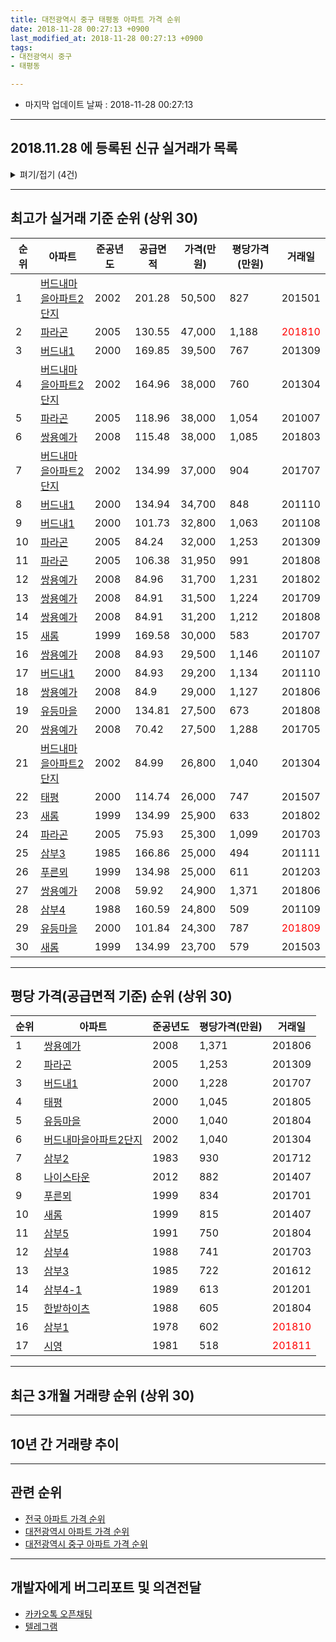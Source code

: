 ```yaml
---
title: 대전광역시 중구 태평동 아파트 가격 순위
date: 2018-11-28 00:27:13 +0900
last_modified_at: 2018-11-28 00:27:13 +0900
tags:
- 대전광역시 중구
- 태평동

---
```


* 마지막 업데이트 날짜 : 2018-11-28 00:27:13

---

## 2018.11.28 에 등록된 신규 실거래가 목록

<details>
<summary>펴기/접기 (4건)</summary>
<div markdown="1">

|아파트|준공년도|공급면적|가격(만원)|평당가격(만원)|거래일|
|---|---|---|---|---|---|
|[버드내1](https://search.naver.com/search.naver?query=%EB%8C%80%EC%A0%84%EA%B4%91%EC%97%AD%EC%8B%9C+%EC%A4%91%EA%B5%AC+%ED%83%9C%ED%8F%89%EB%8F%99+%EB%B2%84%EB%93%9C%EB%82%B41)|2000|84.93|24,900|967|<span style="color:red">201811</span>|
|[새롬](https://search.naver.com/search.naver?query=%EB%8C%80%EC%A0%84%EA%B4%91%EC%97%AD%EC%8B%9C+%EC%A4%91%EA%B5%AC+%ED%83%9C%ED%8F%89%EB%8F%99+%EC%83%88%EB%A1%AC)|1999|84.96|19,500|757|<span style="color:red">201811</span>|
|[삼부1](https://search.naver.com/search.naver?query=%EB%8C%80%EC%A0%84%EA%B4%91%EC%97%AD%EC%8B%9C+%EC%A4%91%EA%B5%AC+%ED%83%9C%ED%8F%89%EB%8F%99+%EC%82%BC%EB%B6%801)|1978|70.34|12,300|577|<span style="color:red">201811</span>|
|[버드내1](https://search.naver.com/search.naver?query=%EB%8C%80%EC%A0%84%EA%B4%91%EC%97%AD%EC%8B%9C+%EC%A4%91%EA%B5%AC+%ED%83%9C%ED%8F%89%EB%8F%99+%EB%B2%84%EB%93%9C%EB%82%B41)|2000|84.93|23,350|907|<span style="color:red">201810</span>|


</div>
</details>

---

## 최고가 실거래 기준 순위 (상위 30)


|순위|아파트|준공년도|공급면적|가격(만원)|평당가격(만원)|거래일|
|---|---|---|---|---|---|---|
|1|[버드내마을아파트2단지](https://search.naver.com/search.naver?query=%EB%8C%80%EC%A0%84%EA%B4%91%EC%97%AD%EC%8B%9C+%EC%A4%91%EA%B5%AC+%ED%83%9C%ED%8F%89%EB%8F%99+%EB%B2%84%EB%93%9C%EB%82%B4%EB%A7%88%EC%9D%84%EC%95%84%ED%8C%8C%ED%8A%B82%EB%8B%A8%EC%A7%80)|2002|201.28|50,500|827|201501|
|2|[파라곤](https://search.naver.com/search.naver?query=%EB%8C%80%EC%A0%84%EA%B4%91%EC%97%AD%EC%8B%9C+%EC%A4%91%EA%B5%AC+%ED%83%9C%ED%8F%89%EB%8F%99+%ED%8C%8C%EB%9D%BC%EA%B3%A4)|2005|130.55|47,000|1,188|<span style="color:red">201810</span>|
|3|[버드내1](https://search.naver.com/search.naver?query=%EB%8C%80%EC%A0%84%EA%B4%91%EC%97%AD%EC%8B%9C+%EC%A4%91%EA%B5%AC+%ED%83%9C%ED%8F%89%EB%8F%99+%EB%B2%84%EB%93%9C%EB%82%B41)|2000|169.85|39,500|767|201309|
|4|[버드내마을아파트2단지](https://search.naver.com/search.naver?query=%EB%8C%80%EC%A0%84%EA%B4%91%EC%97%AD%EC%8B%9C+%EC%A4%91%EA%B5%AC+%ED%83%9C%ED%8F%89%EB%8F%99+%EB%B2%84%EB%93%9C%EB%82%B4%EB%A7%88%EC%9D%84%EC%95%84%ED%8C%8C%ED%8A%B82%EB%8B%A8%EC%A7%80)|2002|164.96|38,000|760|201304|
|5|[파라곤](https://search.naver.com/search.naver?query=%EB%8C%80%EC%A0%84%EA%B4%91%EC%97%AD%EC%8B%9C+%EC%A4%91%EA%B5%AC+%ED%83%9C%ED%8F%89%EB%8F%99+%ED%8C%8C%EB%9D%BC%EA%B3%A4)|2005|118.96|38,000|1,054|201007|
|6|[쌍용예가](https://search.naver.com/search.naver?query=%EB%8C%80%EC%A0%84%EA%B4%91%EC%97%AD%EC%8B%9C+%EC%A4%91%EA%B5%AC+%ED%83%9C%ED%8F%89%EB%8F%99+%EC%8C%8D%EC%9A%A9%EC%98%88%EA%B0%80)|2008|115.48|38,000|1,085|201803|
|7|[버드내마을아파트2단지](https://search.naver.com/search.naver?query=%EB%8C%80%EC%A0%84%EA%B4%91%EC%97%AD%EC%8B%9C+%EC%A4%91%EA%B5%AC+%ED%83%9C%ED%8F%89%EB%8F%99+%EB%B2%84%EB%93%9C%EB%82%B4%EB%A7%88%EC%9D%84%EC%95%84%ED%8C%8C%ED%8A%B82%EB%8B%A8%EC%A7%80)|2002|134.99|37,000|904|201707|
|8|[버드내1](https://search.naver.com/search.naver?query=%EB%8C%80%EC%A0%84%EA%B4%91%EC%97%AD%EC%8B%9C+%EC%A4%91%EA%B5%AC+%ED%83%9C%ED%8F%89%EB%8F%99+%EB%B2%84%EB%93%9C%EB%82%B41)|2000|134.94|34,700|848|201110|
|9|[버드내1](https://search.naver.com/search.naver?query=%EB%8C%80%EC%A0%84%EA%B4%91%EC%97%AD%EC%8B%9C+%EC%A4%91%EA%B5%AC+%ED%83%9C%ED%8F%89%EB%8F%99+%EB%B2%84%EB%93%9C%EB%82%B41)|2000|101.73|32,800|1,063|201108|
|10|[파라곤](https://search.naver.com/search.naver?query=%EB%8C%80%EC%A0%84%EA%B4%91%EC%97%AD%EC%8B%9C+%EC%A4%91%EA%B5%AC+%ED%83%9C%ED%8F%89%EB%8F%99+%ED%8C%8C%EB%9D%BC%EA%B3%A4)|2005|84.24|32,000|1,253|201309|
|11|[파라곤](https://search.naver.com/search.naver?query=%EB%8C%80%EC%A0%84%EA%B4%91%EC%97%AD%EC%8B%9C+%EC%A4%91%EA%B5%AC+%ED%83%9C%ED%8F%89%EB%8F%99+%ED%8C%8C%EB%9D%BC%EA%B3%A4)|2005|106.38|31,950|991|201808|
|12|[쌍용예가](https://search.naver.com/search.naver?query=%EB%8C%80%EC%A0%84%EA%B4%91%EC%97%AD%EC%8B%9C+%EC%A4%91%EA%B5%AC+%ED%83%9C%ED%8F%89%EB%8F%99+%EC%8C%8D%EC%9A%A9%EC%98%88%EA%B0%80)|2008|84.96|31,700|1,231|201802|
|13|[쌍용예가](https://search.naver.com/search.naver?query=%EB%8C%80%EC%A0%84%EA%B4%91%EC%97%AD%EC%8B%9C+%EC%A4%91%EA%B5%AC+%ED%83%9C%ED%8F%89%EB%8F%99+%EC%8C%8D%EC%9A%A9%EC%98%88%EA%B0%80)|2008|84.91|31,500|1,224|201709|
|14|[쌍용예가](https://search.naver.com/search.naver?query=%EB%8C%80%EC%A0%84%EA%B4%91%EC%97%AD%EC%8B%9C+%EC%A4%91%EA%B5%AC+%ED%83%9C%ED%8F%89%EB%8F%99+%EC%8C%8D%EC%9A%A9%EC%98%88%EA%B0%80)|2008|84.91|31,200|1,212|201808|
|15|[새롬](https://search.naver.com/search.naver?query=%EB%8C%80%EC%A0%84%EA%B4%91%EC%97%AD%EC%8B%9C+%EC%A4%91%EA%B5%AC+%ED%83%9C%ED%8F%89%EB%8F%99+%EC%83%88%EB%A1%AC)|1999|169.58|30,000|583|201707|
|16|[쌍용예가](https://search.naver.com/search.naver?query=%EB%8C%80%EC%A0%84%EA%B4%91%EC%97%AD%EC%8B%9C+%EC%A4%91%EA%B5%AC+%ED%83%9C%ED%8F%89%EB%8F%99+%EC%8C%8D%EC%9A%A9%EC%98%88%EA%B0%80)|2008|84.93|29,500|1,146|201107|
|17|[버드내1](https://search.naver.com/search.naver?query=%EB%8C%80%EC%A0%84%EA%B4%91%EC%97%AD%EC%8B%9C+%EC%A4%91%EA%B5%AC+%ED%83%9C%ED%8F%89%EB%8F%99+%EB%B2%84%EB%93%9C%EB%82%B41)|2000|84.93|29,200|1,134|201110|
|18|[쌍용예가](https://search.naver.com/search.naver?query=%EB%8C%80%EC%A0%84%EA%B4%91%EC%97%AD%EC%8B%9C+%EC%A4%91%EA%B5%AC+%ED%83%9C%ED%8F%89%EB%8F%99+%EC%8C%8D%EC%9A%A9%EC%98%88%EA%B0%80)|2008|84.9|29,000|1,127|201806|
|19|[유등마을](https://search.naver.com/search.naver?query=%EB%8C%80%EC%A0%84%EA%B4%91%EC%97%AD%EC%8B%9C+%EC%A4%91%EA%B5%AC+%ED%83%9C%ED%8F%89%EB%8F%99+%EC%9C%A0%EB%93%B1%EB%A7%88%EC%9D%84)|2000|134.81|27,500|673|201808|
|20|[쌍용예가](https://search.naver.com/search.naver?query=%EB%8C%80%EC%A0%84%EA%B4%91%EC%97%AD%EC%8B%9C+%EC%A4%91%EA%B5%AC+%ED%83%9C%ED%8F%89%EB%8F%99+%EC%8C%8D%EC%9A%A9%EC%98%88%EA%B0%80)|2008|70.42|27,500|1,288|201705|
|21|[버드내마을아파트2단지](https://search.naver.com/search.naver?query=%EB%8C%80%EC%A0%84%EA%B4%91%EC%97%AD%EC%8B%9C+%EC%A4%91%EA%B5%AC+%ED%83%9C%ED%8F%89%EB%8F%99+%EB%B2%84%EB%93%9C%EB%82%B4%EB%A7%88%EC%9D%84%EC%95%84%ED%8C%8C%ED%8A%B82%EB%8B%A8%EC%A7%80)|2002|84.99|26,800|1,040|201304|
|22|[태평](https://search.naver.com/search.naver?query=%EB%8C%80%EC%A0%84%EA%B4%91%EC%97%AD%EC%8B%9C+%EC%A4%91%EA%B5%AC+%ED%83%9C%ED%8F%89%EB%8F%99+%ED%83%9C%ED%8F%89)|2000|114.74|26,000|747|201507|
|23|[새롬](https://search.naver.com/search.naver?query=%EB%8C%80%EC%A0%84%EA%B4%91%EC%97%AD%EC%8B%9C+%EC%A4%91%EA%B5%AC+%ED%83%9C%ED%8F%89%EB%8F%99+%EC%83%88%EB%A1%AC)|1999|134.99|25,900|633|201802|
|24|[파라곤](https://search.naver.com/search.naver?query=%EB%8C%80%EC%A0%84%EA%B4%91%EC%97%AD%EC%8B%9C+%EC%A4%91%EA%B5%AC+%ED%83%9C%ED%8F%89%EB%8F%99+%ED%8C%8C%EB%9D%BC%EA%B3%A4)|2005|75.93|25,300|1,099|201703|
|25|[삼부3](https://search.naver.com/search.naver?query=%EB%8C%80%EC%A0%84%EA%B4%91%EC%97%AD%EC%8B%9C+%EC%A4%91%EA%B5%AC+%ED%83%9C%ED%8F%89%EB%8F%99+%EC%82%BC%EB%B6%803)|1985|166.86|25,000|494|201111|
|26|[푸른뫼](https://search.naver.com/search.naver?query=%EB%8C%80%EC%A0%84%EA%B4%91%EC%97%AD%EC%8B%9C+%EC%A4%91%EA%B5%AC+%ED%83%9C%ED%8F%89%EB%8F%99+%ED%91%B8%EB%A5%B8%EB%AB%BC)|1999|134.98|25,000|611|201203|
|27|[쌍용예가](https://search.naver.com/search.naver?query=%EB%8C%80%EC%A0%84%EA%B4%91%EC%97%AD%EC%8B%9C+%EC%A4%91%EA%B5%AC+%ED%83%9C%ED%8F%89%EB%8F%99+%EC%8C%8D%EC%9A%A9%EC%98%88%EA%B0%80)|2008|59.92|24,900|1,371|201806|
|28|[삼부4](https://search.naver.com/search.naver?query=%EB%8C%80%EC%A0%84%EA%B4%91%EC%97%AD%EC%8B%9C+%EC%A4%91%EA%B5%AC+%ED%83%9C%ED%8F%89%EB%8F%99+%EC%82%BC%EB%B6%804)|1988|160.59|24,800|509|201109|
|29|[유등마을](https://search.naver.com/search.naver?query=%EB%8C%80%EC%A0%84%EA%B4%91%EC%97%AD%EC%8B%9C+%EC%A4%91%EA%B5%AC+%ED%83%9C%ED%8F%89%EB%8F%99+%EC%9C%A0%EB%93%B1%EB%A7%88%EC%9D%84)|2000|101.84|24,300|787|<span style="color:red">201809</span>|
|30|[새롬](https://search.naver.com/search.naver?query=%EB%8C%80%EC%A0%84%EA%B4%91%EC%97%AD%EC%8B%9C+%EC%A4%91%EA%B5%AC+%ED%83%9C%ED%8F%89%EB%8F%99+%EC%83%88%EB%A1%AC)|1999|134.99|23,700|579|201503|


---

## 평당 가격(공급면적 기준) 순위 (상위 30)


|순위|아파트|준공년도|평당가격(만원)|거래일|
|---|---|---|---|---|
|1|[쌍용예가](https://search.naver.com/search.naver?query=%EB%8C%80%EC%A0%84%EA%B4%91%EC%97%AD%EC%8B%9C+%EC%A4%91%EA%B5%AC+%ED%83%9C%ED%8F%89%EB%8F%99+%EC%8C%8D%EC%9A%A9%EC%98%88%EA%B0%80)|2008|1,371|201806|
|2|[파라곤](https://search.naver.com/search.naver?query=%EB%8C%80%EC%A0%84%EA%B4%91%EC%97%AD%EC%8B%9C+%EC%A4%91%EA%B5%AC+%ED%83%9C%ED%8F%89%EB%8F%99+%ED%8C%8C%EB%9D%BC%EA%B3%A4)|2005|1,253|201309|
|3|[버드내1](https://search.naver.com/search.naver?query=%EB%8C%80%EC%A0%84%EA%B4%91%EC%97%AD%EC%8B%9C+%EC%A4%91%EA%B5%AC+%ED%83%9C%ED%8F%89%EB%8F%99+%EB%B2%84%EB%93%9C%EB%82%B41)|2000|1,228|201707|
|4|[태평](https://search.naver.com/search.naver?query=%EB%8C%80%EC%A0%84%EA%B4%91%EC%97%AD%EC%8B%9C+%EC%A4%91%EA%B5%AC+%ED%83%9C%ED%8F%89%EB%8F%99+%ED%83%9C%ED%8F%89)|2000|1,045|201805|
|5|[유등마을](https://search.naver.com/search.naver?query=%EB%8C%80%EC%A0%84%EA%B4%91%EC%97%AD%EC%8B%9C+%EC%A4%91%EA%B5%AC+%ED%83%9C%ED%8F%89%EB%8F%99+%EC%9C%A0%EB%93%B1%EB%A7%88%EC%9D%84)|2000|1,040|201804|
|6|[버드내마을아파트2단지](https://search.naver.com/search.naver?query=%EB%8C%80%EC%A0%84%EA%B4%91%EC%97%AD%EC%8B%9C+%EC%A4%91%EA%B5%AC+%ED%83%9C%ED%8F%89%EB%8F%99+%EB%B2%84%EB%93%9C%EB%82%B4%EB%A7%88%EC%9D%84%EC%95%84%ED%8C%8C%ED%8A%B82%EB%8B%A8%EC%A7%80)|2002|1,040|201304|
|7|[삼부2](https://search.naver.com/search.naver?query=%EB%8C%80%EC%A0%84%EA%B4%91%EC%97%AD%EC%8B%9C+%EC%A4%91%EA%B5%AC+%ED%83%9C%ED%8F%89%EB%8F%99+%EC%82%BC%EB%B6%802)|1983|930|201712|
|8|[나이스타운](https://search.naver.com/search.naver?query=%EB%8C%80%EC%A0%84%EA%B4%91%EC%97%AD%EC%8B%9C+%EC%A4%91%EA%B5%AC+%ED%83%9C%ED%8F%89%EB%8F%99+%EB%82%98%EC%9D%B4%EC%8A%A4%ED%83%80%EC%9A%B4)|2012|882|201407|
|9|[푸른뫼](https://search.naver.com/search.naver?query=%EB%8C%80%EC%A0%84%EA%B4%91%EC%97%AD%EC%8B%9C+%EC%A4%91%EA%B5%AC+%ED%83%9C%ED%8F%89%EB%8F%99+%ED%91%B8%EB%A5%B8%EB%AB%BC)|1999|834|201701|
|10|[새롬](https://search.naver.com/search.naver?query=%EB%8C%80%EC%A0%84%EA%B4%91%EC%97%AD%EC%8B%9C+%EC%A4%91%EA%B5%AC+%ED%83%9C%ED%8F%89%EB%8F%99+%EC%83%88%EB%A1%AC)|1999|815|201407|
|11|[삼부5](https://search.naver.com/search.naver?query=%EB%8C%80%EC%A0%84%EA%B4%91%EC%97%AD%EC%8B%9C+%EC%A4%91%EA%B5%AC+%ED%83%9C%ED%8F%89%EB%8F%99+%EC%82%BC%EB%B6%805)|1991|750|201804|
|12|[삼부4](https://search.naver.com/search.naver?query=%EB%8C%80%EC%A0%84%EA%B4%91%EC%97%AD%EC%8B%9C+%EC%A4%91%EA%B5%AC+%ED%83%9C%ED%8F%89%EB%8F%99+%EC%82%BC%EB%B6%804)|1988|741|201703|
|13|[삼부3](https://search.naver.com/search.naver?query=%EB%8C%80%EC%A0%84%EA%B4%91%EC%97%AD%EC%8B%9C+%EC%A4%91%EA%B5%AC+%ED%83%9C%ED%8F%89%EB%8F%99+%EC%82%BC%EB%B6%803)|1985|722|201612|
|14|[삼부4-1](https://search.naver.com/search.naver?query=%EB%8C%80%EC%A0%84%EA%B4%91%EC%97%AD%EC%8B%9C+%EC%A4%91%EA%B5%AC+%ED%83%9C%ED%8F%89%EB%8F%99+%EC%82%BC%EB%B6%804-1)|1989|613|201201|
|15|[한밭하이츠](https://search.naver.com/search.naver?query=%EB%8C%80%EC%A0%84%EA%B4%91%EC%97%AD%EC%8B%9C+%EC%A4%91%EA%B5%AC+%ED%83%9C%ED%8F%89%EB%8F%99+%ED%95%9C%EB%B0%AD%ED%95%98%EC%9D%B4%EC%B8%A0)|1988|605|201804|
|16|[삼부1](https://search.naver.com/search.naver?query=%EB%8C%80%EC%A0%84%EA%B4%91%EC%97%AD%EC%8B%9C+%EC%A4%91%EA%B5%AC+%ED%83%9C%ED%8F%89%EB%8F%99+%EC%82%BC%EB%B6%801)|1978|602|<span style="color:red">201810</span>|
|17|[시영](https://search.naver.com/search.naver?query=%EB%8C%80%EC%A0%84%EA%B4%91%EC%97%AD%EC%8B%9C+%EC%A4%91%EA%B5%AC+%ED%83%9C%ED%8F%89%EB%8F%99+%EC%8B%9C%EC%98%81)|1981|518|<span style="color:red">201811</span>|


---

## 최근 3개월 거래량 순위 (상위 30)


<div style="width:100%;">
    <canvas id="deal_count_ranking" height="250"></canvas>
</div>


<script>
new Chart(document.getElementById("deal_count_ranking"), {
    type: 'horizontalBar',
    data: {
        labels: ['버드내1', '유등마을', '파라곤', '삼부1', '쌍용예가', '태평', '삼부2', '버드내마을아파트2단지', '푸른뫼', '삼부4', '삼부3', '새롬', '시영', '삼부5', '나이스타운'],
        datasets: [{
            label: '실거래 수',
            data: [27, 20, 12, 10, 10, 9, 7, 6, 6, 5, 4, 3, 2, 1, 1],
            borderColor: "rgba(255, 0, 128, 1)",
            backgroundColor: "rgba(255, 0, 128, 0.5)",
            fill: false,
        }]
    },
    options: {
        responsive: true,
        title: {
            display: true,
            text: '최근 3개월 거래량 순위'
        },
        tooltips: {
            mode: 'index',
            intersect: false,
            callbacks: {
                title: function(tooltipItems, data) {
                    return "실거래 수:";
                },
                label: function(tooltipItem, data) {
                    return data.labels[tooltipItem.index] + ": " + tooltipItem.xLabel;
                }
            }
        },
        hover: {
            mode: 'nearest',
            intersect: true
        },
        scales: {
            xAxes: [{
                display: true,
                scaleLabel: {
                    display: true,
                    labelString: '실거래 수'
                },
                ticks: {
                    suggestedMin: 0,
                }
            }],
            yAxes: [{
                display: true,
                ticks: {
                    autoSkip: false,
                    callback: function(value, index, values) {
                        if (value.length > 15)
                            return value.substr(0, 13) + "...";
                        else
                            return value;
                    }
                },
                scaleLabel: {
                    display: false,
                }
            }]
        }
    }
});

</script>


---

## 10년 간 거래량 추이


<div style="width:100%;">
    <canvas id="deal_progress" height="250"></canvas>
</div>

<script>
new Chart(document.getElementById("deal_progress"), {
    type: 'line',
    data: {
        labels: ['200811','200812','200901','200902','200903','200904','200905','200906','200907','200908','200909','200910','200911','200912','201001','201002','201003','201004','201005','201006','201007','201008','201009','201010','201011','201012','201101','201102','201103','201104','201105','201106','201107','201108','201109','201110','201111','201112','201201','201202','201203','201204','201205','201206','201207','201208','201209','201210','201211','201212','201301','201302','201303','201304','201305','201306','201307','201308','201309','201310','201311','201312','201401','201402','201403','201404','201405','201406','201407','201408','201409','201410','201411','201412','201501','201502','201503','201504','201505','201506','201507','201508','201509','201510','201511','201512','201601','201602','201603','201604','201605','201606','201607','201608','201609','201610','201611','201612','201701','201702','201703','201704','201705','201706','201707','201708','201709','201710','201711','201712','201801','201802','201803','201804','201805','201806','201807','201808','201809','201810','201811'],
        datasets: [{
            label: '실거래 수',
            pointRadius: 1,
            data: [37, 35, 53, 103, 81, 84, 113, 113, 124, 123, 124, 86, 79, 110, 88, 84, 101, 69, 71, 72, 77, 82, 92, 116, 125, 98, 87, 94, 89, 75, 94, 99, 88, 53, 54, 63, 36, 31, 28, 50, 42, 28, 30, 29, 36, 29, 41, 80, 65, 41, 49, 61, 91, 90, 74, 82, 43, 42, 68, 89, 56, 51, 63, 86, 114, 71, 66, 64, 63, 80, 64, 86, 56, 53, 65, 55, 104, 86, 68, 57, 68, 68, 68, 90, 72, 50, 73, 57, 69, 55, 42, 53, 62, 64, 96, 100, 55, 46, 53, 60, 72, 62, 57, 58, 69, 55, 74, 57, 57, 49, 45, 54, 74, 47, 58, 44, 43, 47, 48, 59, 16],
            borderColor: "rgba(255, 201, 14, 1)",
            backgroundColor: "rgba(255, 201, 14, 0.5)",
            fill: true,
        }]
    },
    options: {
        responsive: true,
        title: {
            display: true,
            text: '10년간 거래량 추이'
        },
        tooltips: {
            mode: 'index',
            intersect: false,
        },
        hover: {
            mode: 'nearest',
            intersect: true
        },
        scales: {
            xAxes: [{
                display: true,
                scaleLabel: {
                    display: true,
                    labelString: '년/월'
                }
            }],
            yAxes: [{
                display: true,
                ticks: {
                    suggestedMin: 0,
                },
                scaleLabel: {
                    display: true,
                    labelString: '실거래 수'
                }
            }]
        }
    }
});

</script>


---

## 관련 순위

- [전국 아파트 가격 순위](https://inasie.github.io/apt-ranking/전국)
- [대전광역시 아파트 가격 순위](https://inasie.github.io/apt-ranking/대전광역시)
- [대전광역시 중구 아파트 가격 순위](https://inasie.github.io/apt-ranking/대전광역시-중구)


---

## 개발자에게 버그리포트 및 의견전달

- [카카오톡 오픈채팅](https://open.kakao.com/o/gLJUAP4)
- [텔레그램](https://t.me/inasie)

